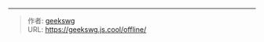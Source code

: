 # 



---

> 作者: [geekswg](https://github.com/geekswg)  
> URL: https://geekswg.js.cool/offline/  

